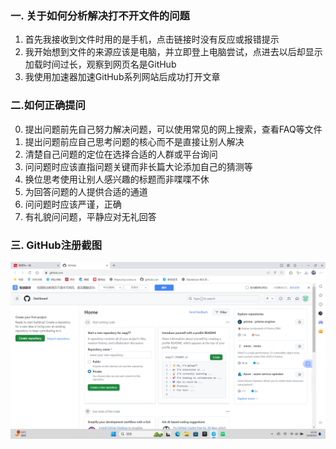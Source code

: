 ### 一. 关于如何分析解决打不开文件的问题  
1. 首先我接收到文件时用的是手机，点击链接时没有反应或报错提示  
2. 我开始想到文件的来源应该是电脑，并立即登上电脑尝试，点进去以后却显示加载时间过长，观察到网页名是GitHub  
3. 我使用加速器加速GitHub系列网站后成功打开文章
### 二.如何正确提问  
0. 提出问题前先自己努力解决问题，可以使用常见的网上搜索，查看FAQ等文件  
1. 提出问题前应自己思考问题的核心而不是直接让别人解决  
2. 清楚自己问题的定位在选择合适的人群或平台询问  
3. 问问题时应该直指问题关键而非长篇大论添加自己的猜测等  
4. 换位思考使用让别人感兴趣的标题而非喋喋不休  
5. 为回答问题的人提供合适的通道  
6. 问问题时应该严谨，正确  
7. 有礼貌问问题，平静应对无礼回答   
### 三. GitHub注册截图  
![alt text](<屏幕截图 2024-09-05 223059.png>)